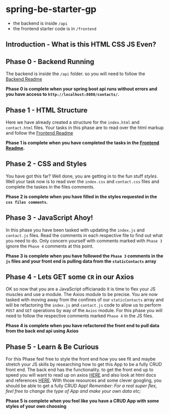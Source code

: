 # spring-be-starter-gp

- the backend is inside `/api`
- the frontend starter code is in `/frontend`

## Introduction - What is this HTML CSS JS Even?

## Phase 0 - Backend Running
The backend is inside the `/api` folder. so you will need to follow the [Backend Readme](/api/README.md)

**Phase 0 is complete when your spring boot api runs without errors and you have access to `http://localhost:8080/contacts/`.**

## Phase 1 - HTML Structure
Here we have already created a structure for the `index.html` and `contact.html` files. Your tasks in this phase are to read over the html markup and follow the [Frontend Readme](/frontend/README.md)

**Phase 1 is complete when you have completed the tasks in the [Frontend Readme](/frontend/README.md).**

## Phase 2 - CSS and Styles
You have got this far? Well done, you are getting in to the fun stuff *styles*. Well your task now is to read over the `index.css` and `contact.css` files and complete the taskes in the files comments.

**Phase 2 is complete when you have filled in the styles requested in the `css files comments`.**

## Phase 3 - JavaScript Ahoy!
In this phase you have been tasked with updating the `index.js` and `contact.js` files. Read the comments in each respective file to find out what you need to do. Only concern yourself with comments marked with `Phase 3` ignore the `Phase 4` comments at this point.

**Phase 3 is complete when you have followed the `Phase 3` comments in the `js` files and your front end is pulling data from the `staticContacts` array**

## Phase 4 - Lets GET some `CR` in our Axios
OK so now that you are a JavaScript officianado it is time to flex your JS muscles and use a module. The Axios module to be precise. You are now tasked with moving away from the confines of our `staticContacts` array and will be refactoring the `index.js` and `contact.js` code to allow us to perform `POST` and `GET` operations by way of the `Axios` module. For this phase you will need to follow the respective comments marked `Phase 4` in the JS files.

**Phase 4 is complete when you have refactored the front end to pull data from the back end api using Axios**

## Phase 5 - Learn & Be Curious
For this Phase feel free to style the front end how you see fit and maybe stretch your JS skills by researching how to get this App to be a fully CRUD front end. The back end has the functionality. to get the front end up to speed you will want to read up on axios [HERE](https://axios-http.com/docs/intro) and also look at html docs and references [HERE](https://www.w3schools.com/tags/default.asp). With those resources and some clever googling, you should be able to get a fully CRUD App! *Remember: For a real super flex, feel free to change the type of App and make your own data etc;*

**Phase 5 is complete when you feel like you have a CRUD App with some styles of your own choosing**

